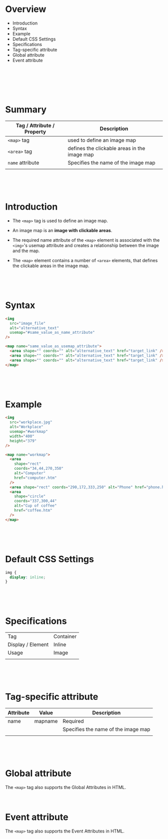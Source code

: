 # Overview

- Introduction
- Syntax
- Example
- Default CSS Settings
- Specifications
- Tag-specific attribute
- Global attribute
- Event attribute

&nbsp;

&nbsp;

&nbsp;

# Summary

| Tag / Attribute / Property | Description                                  |
| -------------------------- | -------------------------------------------- |
| `<map>` tag                | used to define an image map                  |
| `<area>` tag               | defines the clickable areas in the image map |
| `name` attribute           | Specifies the name of the image map          |
|                            |                                              |

&nbsp;

&nbsp;

# Introduction

- The `<map>` tag is used to define an image map.

- An image map is an **image with clickable areas**.

- The required name attribute of the `<map>` element is associated with the `<img>`'s usemap attribute and creates a relationship between the image and the map.

- The `<map>` element contains a number of `<area>` elements, that defines the clickable areas in the image map.

&nbsp;

&nbsp;

# Syntax

```html
<img
  src="image_file"
  alt="alternative_text"
  usemap="#same_value_as_name_attribute"
/>

<map name="same_value_as_usemap_attribute">
  <area shape="" coords="" alt="alternative_text" href="target_link" />
  <area shape="" coords="" alt="alternative_text" href="target_link" />
  <area shape="" coords="" alt="alternative_text" href="target_link" />
</map>
```

&nbsp;

&nbsp;

# Example

```html
<img
  src="workplace.jpg"
  alt="Workplace"
  usemap="#workmap"
  width="400"
  height="379"
/>

<map name="workmap">
  <area
    shape="rect"
    coords="34,44,270,350"
    alt="Computer"
    href="computer.htm"
  />
  <area shape="rect" coords="290,172,333,250" alt="Phone" href="phone.htm" />
  <area
    shape="circle"
    coords="337,300,44"
    alt="Cup of coffee"
    href="coffee.htm"
  />
</map>
```

&nbsp;

&nbsp;

# Default CSS Settings

```css
img {
  display: inline;
}
```

&nbsp;

&nbsp;

# Specifications

|                   |           |
| ----------------- | --------- |
| Tag               | Container |
| Display / Element | Inline    |
| Usage             | Image     |
|                   |           |

&nbsp;

&nbsp;

# Tag-specific attribute

| Attribute | Value   | Description                         |
| --------- | ------- | ----------------------------------- |
| name      | mapname | Required                            |
|           |         | Specifies the name of the image map |
|           |         |                                     |

&nbsp;

&nbsp;

# Global attribute

The `<map>` tag also supports the Global Attributes in HTML.

&nbsp;

# Event attribute

The `<map>` tag also supports the Event Attributes in HTML.

&nbsp;
